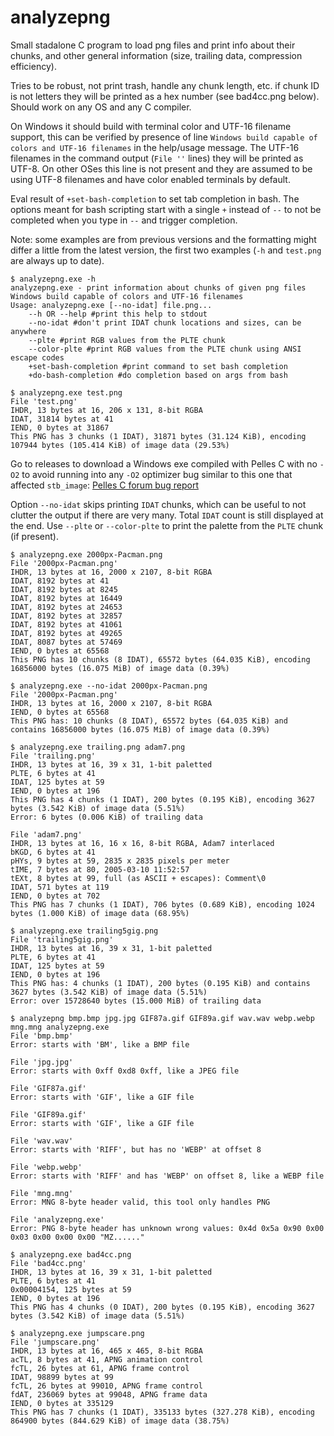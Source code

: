 # analyzepng

Small stadalone C program to load png files and print info about their chunks,
and other general information (size, trailing data, compression efficiency).

Tries to be robust, not print trash, handle any chunk length, etc. if chunk ID
is not letters they will be printed as a hex number (see bad4cc.png below).
Should work on any OS and any C compiler.

On Windows it should build with terminal color and UTF-16 filename support,
this can be verified by presence of line `Windows build capable of colors and UTF-16 filenames`
in the help/usage message. The UTF-16 filenames in the command output (`File ''` lines)
they will be printed as UTF-8. On other OSes this line is not present and they are
assumed to be using UTF-8 filenames and have color enabled terminals by default.

Eval result of `+set-bash-completion` to set tab completion in bash. The
options meant for bash scripting start with a single `+` instead of `--` to
not be completed when you type in `--` and trigger completion.

Note: some examples are from previous versions and the formatting might differ
a little from the latest version, the first two examples (`-h` and `test.png`
are always up to date).

```
$ analyzepng.exe -h
analyzepng.exe - print information about chunks of given png files
Windows build capable of colors and UTF-16 filenames
Usage: analyzepng.exe [--no-idat] file.png...
    --h OR --help #print this help to stdout
    --no-idat #don't print IDAT chunk locations and sizes, can be anywhere
    --plte #print RGB values from the PLTE chunk
    --color-plte #print RGB values from the PLTE chunk using ANSI escape codes
    +set-bash-completion #print command to set bash completion
    +do-bash-completion #do completion based on args from bash
```

```
$ analyzepng.exe test.png
File 'test.png'
IHDR, 13 bytes at 16, 206 x 131, 8-bit RGBA
IDAT, 31814 bytes at 41
IEND, 0 bytes at 31867
This PNG has 3 chunks (1 IDAT), 31871 bytes (31.124 KiB), encoding 107944 bytes (105.414 KiB) of image data (29.53%)
```

Go to releases to download a Windows exe compiled with Pelles C with no `-O2`
to avoid running into any `-O2` optimizer bug similar to this one that affected
`stb_image`: [Pelles C forum bug report](https://forum.pellesc.de/index.php?topic=7837.0)

Option `--no-idat` skips printing `IDAT` chunks, which can be useful to not clutter
the output if there are very many. Total `IDAT` count is still displayed at the end.
Use `--plte` or `--color-plte` to print the palette from the `PLTE` chunk (if present).

```
$ analyzepng.exe 2000px-Pacman.png
File '2000px-Pacman.png'
IHDR, 13 bytes at 16, 2000 x 2107, 8-bit RGBA
IDAT, 8192 bytes at 41
IDAT, 8192 bytes at 8245
IDAT, 8192 bytes at 16449
IDAT, 8192 bytes at 24653
IDAT, 8192 bytes at 32857
IDAT, 8192 bytes at 41061
IDAT, 8192 bytes at 49265
IDAT, 8087 bytes at 57469
IEND, 0 bytes at 65568
This PNG has 10 chunks (8 IDAT), 65572 bytes (64.035 KiB), encoding 16856000 bytes (16.075 MiB) of image data (0.39%)
```

```
$ analyzepng.exe --no-idat 2000px-Pacman.png
File '2000px-Pacman.png'
IHDR, 13 bytes at 16, 2000 x 2107, 8-bit RGBA
IEND, 0 bytes at 65568
This PNG has: 10 chunks (8 IDAT), 65572 bytes (64.035 KiB) and contains 16856000 bytes (16.075 MiB) of image data (0.39%)
```

```
$ analyzepng.exe trailing.png adam7.png
File 'trailing.png'
IHDR, 13 bytes at 16, 39 x 31, 1-bit paletted
PLTE, 6 bytes at 41
IDAT, 125 bytes at 59
IEND, 0 bytes at 196
This PNG has 4 chunks (1 IDAT), 200 bytes (0.195 KiB), encoding 3627 bytes (3.542 KiB) of image data (5.51%)
Error: 6 bytes (0.006 KiB) of trailing data

File 'adam7.png'
IHDR, 13 bytes at 16, 16 x 16, 8-bit RGBA, Adam7 interlaced
bKGD, 6 bytes at 41
pHYs, 9 bytes at 59, 2835 x 2835 pixels per meter
tIME, 7 bytes at 80, 2005-03-10 11:52:57
tEXt, 8 bytes at 99, full (as ASCII + escapes): Comment\0
IDAT, 571 bytes at 119
IEND, 0 bytes at 702
This PNG has 7 chunks (1 IDAT), 706 bytes (0.689 KiB), encoding 1024 bytes (1.000 KiB) of image data (68.95%)
```

```
$ analyzepng.exe trailing5gig.png
File 'trailing5gig.png'
IHDR, 13 bytes at 16, 39 x 31, 1-bit paletted
PLTE, 6 bytes at 41
IDAT, 125 bytes at 59
IEND, 0 bytes at 196
This PNG has: 4 chunks (1 IDAT), 200 bytes (0.195 KiB) and contains 3627 bytes (3.542 KiB) of image data (5.51%)
Error: over 15728640 bytes (15.000 MiB) of trailing data
```

```
$ analyzepng bmp.bmp jpg.jpg GIF87a.gif GIF89a.gif wav.wav webp.webp mng.mng analyzepng.exe
File 'bmp.bmp'
Error: starts with 'BM', like a BMP file

File 'jpg.jpg'
Error: starts with 0xff 0xd8 0xff, like a JPEG file

File 'GIF87a.gif'
Error: starts with 'GIF', like a GIF file

File 'GIF89a.gif'
Error: starts with 'GIF', like a GIF file

File 'wav.wav'
Error: starts with 'RIFF', but has no 'WEBP' at offset 8

File 'webp.webp'
Error: starts with 'RIFF' and has 'WEBP' on offset 8, like a WEBP file

File 'mng.mng'
Error: MNG 8-byte header valid, this tool only handles PNG

File 'analyzepng.exe'
Error: PNG 8-byte header has unknown wrong values: 0x4d 0x5a 0x90 0x00 0x03 0x00 0x00 0x00 "MZ......"
```

```
$ analyzepng.exe bad4cc.png
File 'bad4cc.png'
IHDR, 13 bytes at 16, 39 x 31, 1-bit paletted
PLTE, 6 bytes at 41
0x00004154, 125 bytes at 59
IEND, 0 bytes at 196
This PNG has 4 chunks (0 IDAT), 200 bytes (0.195 KiB), encoding 3627 bytes (3.542 KiB) of image data (5.51%)
```

```
$ analyzepng.exe jumpscare.png
File 'jumpscare.png'
IHDR, 13 bytes at 16, 465 x 465, 8-bit RGBA
acTL, 8 bytes at 41, APNG animation control
fcTL, 26 bytes at 61, APNG frame control
IDAT, 98899 bytes at 99
fcTL, 26 bytes at 99010, APNG frame control
fdAT, 236069 bytes at 99048, APNG frame data
IEND, 0 bytes at 335129
This PNG has 7 chunks (1 IDAT), 335133 bytes (327.278 KiB), encoding 864900 bytes (844.629 KiB) of image data (38.75%)
```
